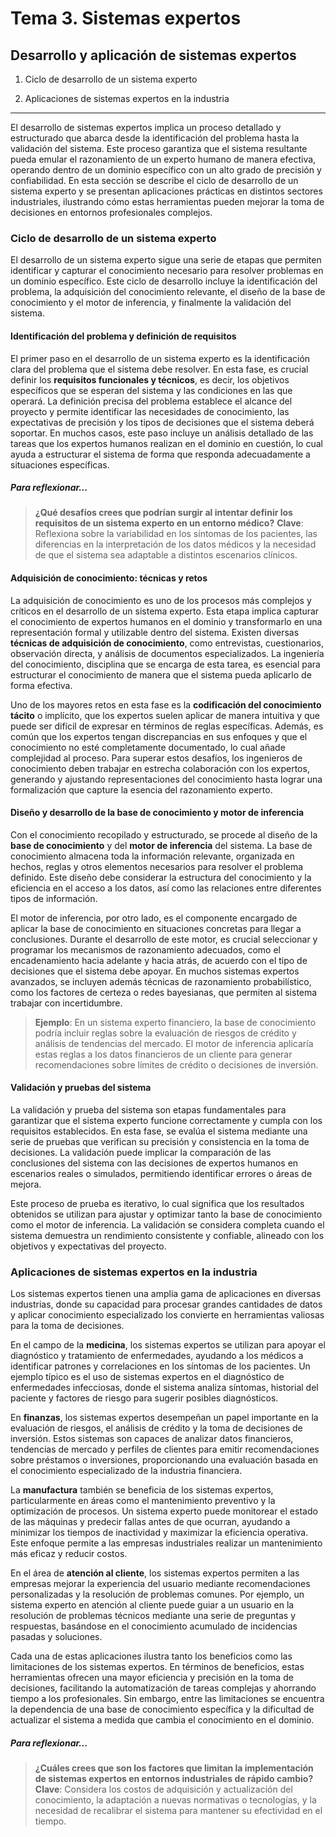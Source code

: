 # Tema 3. Sistemas expertos

## Desarrollo y aplicación de sistemas expertos

1. Ciclo de desarrollo de un sistema experto
   
2. Aplicaciones de sistemas expertos en la industria

---

El desarrollo de sistemas expertos implica un proceso detallado y estructurado que abarca desde la identificación del problema hasta la validación del sistema. Este proceso garantiza que el sistema resultante pueda emular el razonamiento de un experto humano de manera efectiva, operando dentro de un dominio específico con un alto grado de precisión y confiabilidad. En esta sección se describe el ciclo de desarrollo de un sistema experto y se presentan aplicaciones prácticas en distintos sectores industriales, ilustrando cómo estas herramientas pueden mejorar la toma de decisiones en entornos profesionales complejos.

### Ciclo de desarrollo de un sistema experto

El desarrollo de un sistema experto sigue una serie de etapas que permiten identificar y capturar el conocimiento necesario para resolver problemas en un dominio específico. Este ciclo de desarrollo incluye la identificación del problema, la adquisición del conocimiento relevante, el diseño de la base de conocimiento y el motor de inferencia, y finalmente la validación del sistema.

#### Identificación del problema y definición de requisitos

El primer paso en el desarrollo de un sistema experto es la identificación clara del problema que el sistema debe resolver. En esta fase, es crucial definir los **requisitos funcionales y técnicos**, es decir, los objetivos específicos que se esperan del sistema y las condiciones en las que operará. La definición precisa del problema establece el alcance del proyecto y permite identificar las necesidades de conocimiento, las expectativas de precisión y los tipos de decisiones que el sistema deberá soportar. En muchos casos, este paso incluye un análisis detallado de las tareas que los expertos humanos realizan en el dominio en cuestión, lo cual ayuda a estructurar el sistema de forma que responda adecuadamente a situaciones específicas.

##### Para reflexionar... 

> **¿Qué desafíos crees que podrían surgir al intentar definir los requisitos de un sistema experto en un entorno médico?** 
> **Clave**: Reflexiona sobre la variabilidad en los síntomas de los pacientes, las diferencias en la interpretación de los datos médicos y la necesidad de que el sistema sea adaptable a distintos escenarios clínicos.

#### Adquisición de conocimiento: técnicas y retos

La adquisición de conocimiento es uno de los procesos más complejos y críticos en el desarrollo de un sistema experto. Esta etapa implica capturar el conocimiento de expertos humanos en el dominio y transformarlo en una representación formal y utilizable dentro del sistema. Existen diversas **técnicas de adquisición de conocimiento**, como entrevistas, cuestionarios, observación directa, y análisis de documentos especializados. La ingeniería del conocimiento, disciplina que se encarga de esta tarea, es esencial para estructurar el conocimiento de manera que el sistema pueda aplicarlo de forma efectiva.

Uno de los mayores retos en esta fase es la **codificación del conocimiento tácito** o implícito, que los expertos suelen aplicar de manera intuitiva y que puede ser difícil de expresar en términos de reglas específicas. Además, es común que los expertos tengan discrepancias en sus enfoques y que el conocimiento no esté completamente documentado, lo cual añade complejidad al proceso. Para superar estos desafíos, los ingenieros de conocimiento deben trabajar en estrecha colaboración con los expertos, generando y ajustando representaciones del conocimiento hasta lograr una formalización que capture la esencia del razonamiento experto.

#### Diseño y desarrollo de la base de conocimiento y motor de inferencia

Con el conocimiento recopilado y estructurado, se procede al diseño de la **base de conocimiento** y del **motor de inferencia** del sistema. La base de conocimiento almacena toda la información relevante, organizada en hechos, reglas y otros elementos necesarios para resolver el problema definido. Este diseño debe considerar la estructura del conocimiento y la eficiencia en el acceso a los datos, así como las relaciones entre diferentes tipos de información.

El motor de inferencia, por otro lado, es el componente encargado de aplicar la base de conocimiento en situaciones concretas para llegar a conclusiones. Durante el desarrollo de este motor, es crucial seleccionar y programar los mecanismos de razonamiento adecuados, como el encadenamiento hacia adelante y hacia atrás, de acuerdo con el tipo de decisiones que el sistema debe apoyar. En muchos sistemas expertos avanzados, se incluyen además técnicas de razonamiento probabilístico, como los factores de certeza o redes bayesianas, que permiten al sistema trabajar con incertidumbre.

> **Ejemplo**: En un sistema experto financiero, la base de conocimiento podría incluir reglas sobre la evaluación de riesgos de crédito y análisis de tendencias del mercado. El motor de inferencia aplicaría estas reglas a los datos financieros de un cliente para generar recomendaciones sobre límites de crédito o decisiones de inversión.

#### Validación y pruebas del sistema

La validación y prueba del sistema son etapas fundamentales para garantizar que el sistema experto funcione correctamente y cumpla con los requisitos establecidos. En esta fase, se evalúa el sistema mediante una serie de pruebas que verifican su precisión y consistencia en la toma de decisiones. La validación puede implicar la comparación de las conclusiones del sistema con las decisiones de expertos humanos en escenarios reales o simulados, permitiendo identificar errores o áreas de mejora.

Este proceso de prueba es iterativo, lo cual significa que los resultados obtenidos se utilizan para ajustar y optimizar tanto la base de conocimiento como el motor de inferencia. La validación se considera completa cuando el sistema demuestra un rendimiento consistente y confiable, alineado con los objetivos y expectativas del proyecto.

### Aplicaciones de sistemas expertos en la industria

Los sistemas expertos tienen una amplia gama de aplicaciones en diversas industrias, donde su capacidad para procesar grandes cantidades de datos y aplicar conocimiento especializado los convierte en herramientas valiosas para la toma de decisiones.

En el campo de la **medicina**, los sistemas expertos se utilizan para apoyar el diagnóstico y tratamiento de enfermedades, ayudando a los médicos a identificar patrones y correlaciones en los síntomas de los pacientes. Un ejemplo típico es el uso de sistemas expertos en el diagnóstico de enfermedades infecciosas, donde el sistema analiza síntomas, historial del paciente y factores de riesgo para sugerir posibles diagnósticos.

En **finanzas**, los sistemas expertos desempeñan un papel importante en la evaluación de riesgos, el análisis de crédito y la toma de decisiones de inversión. Estos sistemas son capaces de analizar datos financieros, tendencias de mercado y perfiles de clientes para emitir recomendaciones sobre préstamos o inversiones, proporcionando una evaluación basada en el conocimiento especializado de la industria financiera.

La **manufactura** también se beneficia de los sistemas expertos, particularmente en áreas como el mantenimiento preventivo y la optimización de procesos. Un sistema experto puede monitorear el estado de las máquinas y predecir fallas antes de que ocurran, ayudando a minimizar los tiempos de inactividad y maximizar la eficiencia operativa. Este enfoque permite a las empresas industriales realizar un mantenimiento más eficaz y reducir costos.

En el área de **atención al cliente**, los sistemas expertos permiten a las empresas mejorar la experiencia del usuario mediante recomendaciones personalizadas y la resolución de problemas comunes. Por ejemplo, un sistema experto en atención al cliente puede guiar a un usuario en la resolución de problemas técnicos mediante una serie de preguntas y respuestas, basándose en el conocimiento acumulado de incidencias pasadas y soluciones.

Cada una de estas aplicaciones ilustra tanto los beneficios como las limitaciones de los sistemas expertos. En términos de beneficios, estas herramientas ofrecen una mayor eficiencia y precisión en la toma de decisiones, facilitando la automatización de tareas complejas y ahorrando tiempo a los profesionales. Sin embargo, entre las limitaciones se encuentra la dependencia de una base de conocimiento específica y la dificultad de actualizar el sistema a medida que cambia el conocimiento en el dominio.

##### Para reflexionar... 

> **¿Cuáles crees que son los factores que limitan la implementación de sistemas expertos en entornos industriales de rápido cambio?** 
> **Clave**: Considera los costos de adquisición y actualización del conocimiento, la adaptación a nuevas normativas o tecnologías, y la necesidad de recalibrar el sistema para mantener su efectividad en el tiempo.
